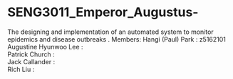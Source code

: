 # SENG3011_Emperor_Augustus-
  The designing and implementation of an automated system to monitor epidemics and disease outbreaks . 
  Members: Hangi (Paul) Park         :      z5162101   
         Augustine Hyunwoo Lee     :        
         Patrick Church            :  
         Jack Callander            :  
         Rich Liu                  :   
